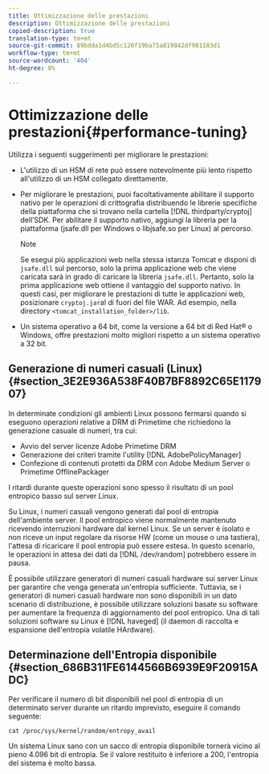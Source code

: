 ```yaml
---
title: Ottimizzazione delle prestazioni
description: Ottimizzazione delle prestazioni
copied-description: true
translation-type: tm+mt
source-git-commit: 89bdda1d4bd5c126f19ba75a819942df901183d1
workflow-type: tm+mt
source-wordcount: '404'
ht-degree: 0%

---
```



# Ottimizzazione delle prestazioni{#performance-tuning}

Utilizza i seguenti suggerimenti per migliorare le prestazioni:

* L&#39;utilizzo di un HSM di rete può essere notevolmente più lento rispetto all&#39;utilizzo di un HSM collegato direttamente.
* Per migliorare le prestazioni, puoi facoltativamente abilitare il supporto nativo per le operazioni di crittografia distribuendo le librerie specifiche della piattaforma che si trovano nella cartella [!DNL thirdparty/cryptoj] dell’SDK. Per abilitare il supporto nativo, aggiungi la libreria per la piattaforma (jsafe.dll per Windows o libjsafe.so per Linux) al percorso.

   >[!NOTE]
   >
   >Se esegui più applicazioni web nella stessa istanza Tomcat e disponi di `jsafe.dll` sul percorso, solo la prima applicazione web che viene caricata sarà in grado di caricare la libreria `jsafe.dll`. Pertanto, solo la prima applicazione web ottiene il vantaggio del supporto nativo. In questi casi, per migliorare le prestazioni di tutte le applicazioni web, posizionare `cryptoj.jar`al di fuori del file WAR. Ad esempio, nella directory `<tomcat_installation_folder>/lib`.

* Un sistema operativo a 64 bit, come la versione a 64 bit di Red Hat® o Windows, offre prestazioni molto migliori rispetto a un sistema operativo a 32 bit.

## Generazione di numeri casuali (Linux) {#section_3E2E936A538F40B7BF8892C65E117907}

In determinate condizioni gli ambienti Linux possono fermarsi quando si eseguono operazioni relative a DRM di Primetime che richiedono la generazione casuale di numeri, tra cui:

* Avvio del server licenze Adobe Primetime DRM
* Generazione dei criteri tramite l&#39;utility [!DNL AdobePolicyManager]
* Confezione di contenuti protetti da DRM con Adobe Medium Server o Primetime OfflinePackager

I ritardi durante queste operazioni sono spesso il risultato di un pool entropico basso sul server Linux.

Su Linux, i numeri casuali vengono generati dal pool di entropia dell&#39;ambiente server. Il pool entropico viene normalmente mantenuto ricevendo interruzioni hardware dal kernel Linux. Se un server è isolato e non riceve un input regolare da risorse HW (come un mouse o una tastiera), l&#39;attesa di ricaricare il pool entropia può essere estesa. In questo scenario, le operazioni in attesa dei dati da [!DNL /dev/random] potrebbero essere in pausa.

È possibile utilizzare generatori di numeri casuali hardware sui server Linux per garantire che venga generata un&#39;entropia sufficiente. Tuttavia, se i generatori di numeri casuali hardware non sono disponibili in un dato scenario di distribuzione, è possibile utilizzare soluzioni basate su software per aumentare la frequenza di aggiornamento del pool entropico. Una di tali soluzioni software su Linux è [!DNL haveged] (il daemon di raccolta e espansione dell&#39;entropia volatile HArdware).

## Determinazione dell&#39;Entropia disponibile {#section_686B311FE6144566B6939E9F20915ADC}

Per verificare il numero di bit disponibili nel pool di entropia di un determinato server durante un ritardo imprevisto, eseguire il comando seguente:

```
cat /proc/sys/kernel/random/entropy_avail 
```

Un sistema Linux sano con un sacco di entropia disponibile tornerà vicino al pieno 4.096 bit di entropia. Se il valore restituito è inferiore a 200, l&#39;entropia del sistema è molto bassa.
